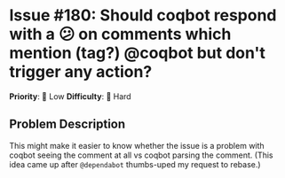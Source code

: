 # Issue #180: Should coqbot respond with a 😕 on comments which mention (tag?) @coqbot but don't trigger any action?

**Priority**: 🚀 Low
**Difficulty**: 🔴 Hard

## Problem Description

This might make it easier to know whether the issue is a problem with coqbot seeing the comment at all vs coqbot parsing the comment.  (This idea came up after `@dependabot` thumbs-uped my request to rebase.)
